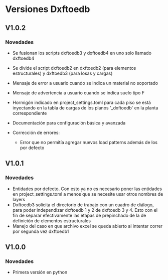 # Versiones Dxftoedb

## V1.0.2

### Novedades

- Se fusionan los scripts dxftoedb3 y dxftoedb4 en uno solo llamado dxftoedb4
- Se divide el script dxftoedb2 en dxftoedb2 (para elementos estructurales) y dxftoedb3 (para losas y cargas)
- Mensaje de error a usuario cuando se indica un material no soportado
- Mensaje de advertencia a usuario cuando se indica suelo tipo F
- Hormigón indicado en project_settings.toml para cada piso se está inyectando en la tabla de cargas de los planos '_dxftoedb' en la planta correspondiente
- Documentación para configuración básica y avanzada

- Corrección de errores:
    - Error que no permitía agregar nuevos load patterns además de los por defecto

## V1.0.1

### Novedades

- Entidades por defecto. Con esto ya no es necesario poner las entidades en project_settings.toml a menos que se necesite usar otros nombres de layers
- Dxftoedb3 solicita el directorio de trabajo con un cuadro de diálogo, para poder independizar dxftoedb 1 y 2 de dxftoedb 3 y 4. Esto con el fin de separar efectivamente las etapas de prepinchado de la de definición de elementos estructurales
- Manejo del caso en que archivo excel se queda abierto al intentar correr por segunda vez dxftoedb1

## V1.0.0

### Novedades

- Primera versión en python
